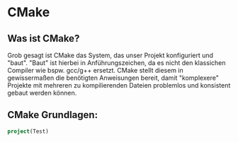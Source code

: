# CMake
## Was ist CMake?
Grob gesagt ist CMake das System, das unser Projekt konfiguriert und "baut". "Baut" ist hierbei in Anführungszeichen, da es nicht den klassichen Compiler wie bspw. gcc/g++ ersetzt. CMake stellt diesem in gewissermaßen die benötigten Anweisungen bereit, damit "komplexere" Projekte mit mehreren zu kompilierenden Dateien problemlos und konsistent gebaut werden können.

## CMake Grundlagen:
```CMake
project(Test)
```
